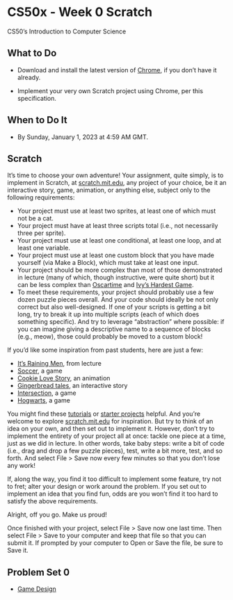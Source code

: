 # CS50x - Week 0 Scratch

CS50’s Introduction to Computer Science

## What to Do

- Download and install the latest version of [Chrome][12], if you don’t have it
  already.

- Implement your very own Scratch project using Chrome, per this specification.

## When to Do It

- By Sunday, January 1, 2023 at 4:59 AM GMT.

## Scratch

It’s time to choose your own adventure! Your assignment, quite simply, is to
implement in Scratch, at [scratch.mit.edu][1], any project of your choice, be it
an interactive story, game, animation, or anything else, subject only to the
following requirements:

- Your project must use at least two sprites, at least one of which must not
  be a cat.
- Your project must have at least three scripts total (i.e., not necessarily
  three per sprite).
- Your project must use at least one conditional, at least one loop, and at
  least one variable.
- Your project must use at least one custom block that you have made yourself
  (via Make a Block), which must take at least one input.
- Your project should be more complex than most of those demonstrated in
  lecture (many of which, though instructive, were quite short) but it can be
  less complex than [Oscartime][2] and [Ivy’s Hardest Game][3].
- To meet these requirements, your project should probably use a few dozen
  puzzle pieces overall. And your code should ideally be not only correct but
  also well-designed. If one of your scripts is getting a bit long, try to break
  it up into multiple scripts (each of which does something specific). And try
  to leverage “abstraction” where possible: if you can imagine giving a
  descriptive name to a sequence of blocks (e.g., meow), those could probably
  be moved to a custom block!

If you’d like some inspiration from past students, here are just a few:

- [It’s Raining Men][4], from lecture
- [Soccer][5], a game
- [Cookie Love Story][6], an animation
- [Gingerbread tales][7], an interactive story
- [Intersection][8], a game
- [Hogwarts][9], a game

You might find these [tutorials][10] or [starter projects][11] helpful. And
you’re welcome to explore [scratch.mit.edu][1] for inspiration. But try to
think of an idea on your own, and then set out to implement it. However, don’t
try to implement the entirety of your project all at once: tackle one piece at
a time, just as we did in lecture. In other words, take baby steps: write a
bit of code (i.e., drag and drop a few puzzle pieces), test, write a bit more,
test, and so forth. And select File > Save now every few minutes so that you
don’t lose any work!

If, along the way, you find it too difficult to implement some feature, try not
to fret; alter your design or work around the problem. If you set out to
implement an idea that you find fun, odds are you won’t find it too hard to
satisfy the above requirements.

Alright, off you go. Make us proud!

Once finished with your project, select File > Save now one last time. Then
select File > Save to your computer and keep that file so that you can submit
it. If prompted by your computer to Open or Save the file, be sure to Save it.

## Problem Set 0

- [Game Design][13]

[1]: https://scratch.mit.edu/
[2]: https://scratch.mit.edu/projects/277537196
[3]: https://scratch.mit.edu/projects/326129433
[4]: https://scratch.mit.edu/projects/37412/
[5]: https://scratch.mit.edu/projects/37413/
[6]: https://scratch.mit.edu/projects/26329196/
[7]: https://scratch.mit.edu/projects/277536784/
[8]: https://scratch.mit.edu/projects/75390754/
[9]: https://scratch.mit.edu/projects/422258685
[10]: https://scratch.mit.edu/projects/editor/?tutorial=all
[11]: https://scratch.mit.edu/starter-projects
[12]: https://www.google.com/chrome/
[13]: https://github.com/sebastienrousseau/CS50x/blob/main/Week%200/GameDesign.md
